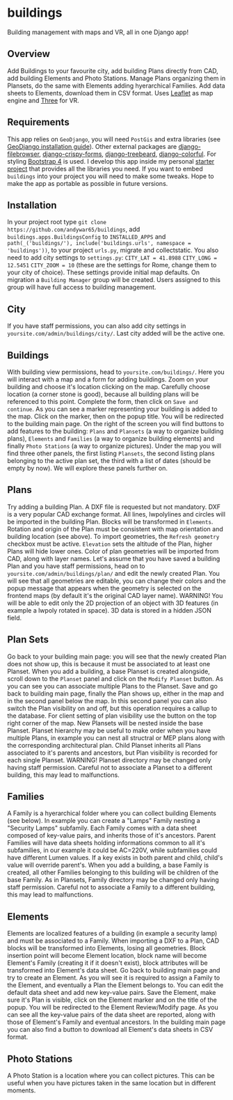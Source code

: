 # buildings
Building management with maps and VR, all in one Django app!
## Overview
Add Buildings to your favourite city, add building Plans directly from CAD, add building Elements and Photo Stations. Manage Plans organizing them in Plansets, do the same with Elements adding hyerarchical Families. Add data sheets to Elements, download them in CSV format. Uses [Leaflet](https://leafletjs.com/) as map engine and [Three](https://threejs.org/) for VR.
## Requirements
This app relies on `GeoDjango`, you will need `PostGis` and extra libraries (see [GeoDjango installation guide](https://docs.djangoproject.com/en/3.2/ref/contrib/gis/install/)). Other external packages are [django-filebrowser](https://django-filebrowser.readthedocs.io/en/latest/), [django-crispy-forms](https://django-crispy-forms.readthedocs.io/en/latest/), [django-treebeard](https://django-treebeard.readthedocs.io/en/latest/), [django-colorful](https://pypi.org/project/django-colorful/). For styling [Bootstrap 4](https://getbootstrap.com/) is used. I develop this app inside my personal [starter project](https://github.com/andywar65/project_repo/tree/archi_repo_2) that provides all the libraries you need. If you want to embed `buildings` into your project you will need to make some tweaks. Hope to make the app as portable as possible in future versions.
## Installation
In your project root type `git clone https://github.com/andywar65/buildings`, add `buildings.apps.BuildingsConfig` to `INSTALLED_APPS` and `path(_('buildings/'), include('buildings.urls', namespace = 'buildings'))`, to your project `urls.py`, migrate and collectstatic. You also need to add city settings to `settings.py`:
`CITY_LAT = 41.8988`
`CITY_LONG = 12.5451`
`CITY_ZOOM = 10`
(these are the settings for Rome, change them to your city of choice). These settings provide
initial map defaults. On migration a `Building Manager` group will be created. Users assigned to this group will have full access to building management.
## City
If you have staff permissions, you can also add city settings in `yoursite.com/admin/buildings/city/`. Last city added will be the active one.
## Buildings
With building view permissions, head to `yoursite.com/buildings/`. Here you will interact with a map and a form for adding buildings. Zoom on your building and choose it's location clicking on the map. Carefully choose location (a corner stone is good), because all building plans will be referenced to this point. Complete the form, then click on `Save and continue`. As you can see a marker representing your building is added to the map. Click on the marker, then on the popup title. You will be redirected to the building main page. On the right of the screen you will find buttons to add features to the building: `Plans` and `Plansets` (a way to organize building plans), `Elements` and `Families` (a way to organize building elements) and finally `Photo Stations` (a way to organize pictures). Under the map you will find three other panels, the first listing `Plansets`, the second listing plans belonging to the active plan set, the third with a list of dates (should be empty by now). We will explore these panels further on.
## Plans
Try adding a building Plan. A DXF file is requested but not mandatory. DXF is a very popular CAD exchange format. All lines, lwpolylines and circles will be imported in the building Plan. Blocks will be transformed in `Elements`. Rotation and origin of the Plan must be consistent with map orientation and building location (see above). To import geometries, the `Refresh geometry` checkbox must be active. `Elevation` sets the altitude of the Plan, higher Plans will hide lower ones. Color of plan geometries will be imported from CAD, along with layer names.
Let's assume that you have saved a building Plan and you have staff permissions, head on to `yoursite.com/admin/buildings/plan/` and edit the newly created Plan. You will see that all geometries are editable, you can change their colors and the popup message that appears when the geometry is selected on the frontend maps (by default it's the original CAD layer name). WARNING! You will be able to edit only the 2D projection of an object with 3D features (in example a lwpoly rotated in space). 3D data is stored in a hidden JSON field.
## Plan Sets
Go back to your building main page: you will see that the newly created Plan does not show up, this is because it must be associated to at least one Planset. When you add a building, a base Planset is created alongside, scroll down to the `Planset` panel and click on the `Modify Planset` button.
As you can see you can associate multiple Plans to the Planset. Save and go back to building main page, finally the Plan shows up, either in the map and in the second panel below the map. In this second panel you can also switch the Plan visibility on and off, but this operation requires a callup to the database. For client setting of plan visibility use the button on the top right corner of the map.
New Plansets will be nested inside the base Planset. Planset hierarchy may be useful to make order when you have multiple Plans, in example you can nest all structral or MEP plans along with the corresponding architectural plan. Child Planset inherits all Plans associated to it's parents and ancestors, but Plan visibility is recorded for each single Planset. WARNING! Planset directory may be changed only having staff permission. Careful not to associate a Planset to a different building, this may lead to malfunctions.
## Families
A Family is a hyerarchical folder where you can collect building Elements (see below). In example you can create a "Lamps" Family nesting a "Security Lamps" subfamily. Each Family comes with a data sheet composed of key-value pairs, and inherits those of it's ancestors. Parent Families will have data sheets holding informations common to all it's subfamilies, in our example it could be AC=220V, while subfamilies could have different Lumen values. If a key exists in both parent and child, child's value will override parent's.
When you add a building, a base Family is created, all other Families belonging to this building will be children of the base Family. As in Plansets, Family directory may be changed only having staff permission. Careful not to associate a Family to a different building, this may lead to malfunctions.
## Elements
Elements are localized features of a building (in example a security lamp) and must be associated to a Family. When importing a DXF to a Plan, CAD blocks will be transformed into Elements, losing all geometries. Block insertion point will become Element location, block name will become Element's Family (creating it if it doesn't exist), block attributes will be transformed into Element's data sheet. Go back to building main page and try to create an Element. As you will see it is required to assign a Family to the Element, and eventually a Plan the Element belongs to. You can edit the default data sheet and add new key-value pairs. Save the Element, make sure it's Plan is visible, click on the Element marker and on the title of the popup. You will be redirected to the Element Review/Modify page. As you can see all the key-value pairs of the data sheet are reported, along with those of Element's Family and eventual ancestors.
In the building main page you can also find a button to download all Element's data sheets in CSV format.
## Photo Stations
A Photo Station is a location where you can collect pictures. This can be useful when you have pictures taken in the same location but in different moments.
